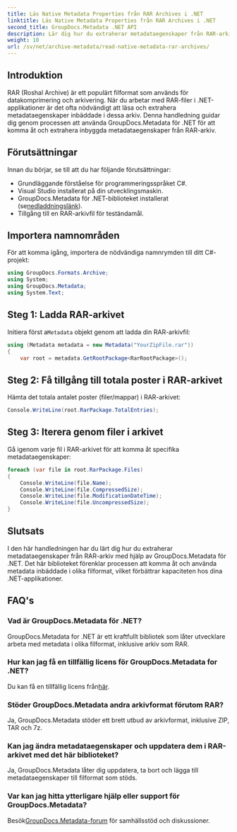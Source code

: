 ```yaml
---
title: Läs Native Metadata Properties från RAR Archives i .NET
linktitle: Läs Native Metadata Properties från RAR Archives i .NET
second_title: GroupDocs.Metadata .NET API
description: Lär dig hur du extraherar metadataegenskaper från RAR-arkiv med GroupDocs.Metadata för .NET i C#. Utforska fildetaljer utan ansträngning.
weight: 10
url: /sv/net/archive-metadata/read-native-metadata-rar-archives/
---
```

## Introduktion
RAR (Roshal Archive) är ett populärt filformat som används för datakomprimering och arkivering. När du arbetar med RAR-filer i .NET-applikationer är det ofta nödvändigt att läsa och extrahera metadataegenskaper inbäddade i dessa arkiv. Denna handledning guidar dig genom processen att använda GroupDocs.Metadata för .NET för att komma åt och extrahera inbyggda metadataegenskaper från RAR-arkiv.
## Förutsättningar

Innan du börjar, se till att du har följande förutsättningar:
- Grundläggande förståelse för programmeringsspråket C#.
- Visual Studio installerat på din utvecklingsmaskin.
-  GroupDocs.Metadata för .NET-biblioteket installerat (se[nedladdningslänk](https://releases.groupdocs.com/metadata/net/)).
- Tillgång till en RAR-arkivfil för teständamål.

## Importera namnområden
För att komma igång, importera de nödvändiga namnrymden till ditt C#-projekt:
```csharp
using GroupDocs.Formats.Archive;
using System;
using GroupDocs.Metadata;
using System.Text;
```

## Steg 1: Ladda RAR-arkivet
 Initiera först a`Metadata` objekt genom att ladda din RAR-arkivfil:
```csharp
using (Metadata metadata = new Metadata("YourZipFile.rar"))
{
    var root = metadata.GetRootPackage<RarRootPackage>();
```
## Steg 2: Få tillgång till totala poster i RAR-arkivet
Hämta det totala antalet poster (filer/mappar) i RAR-arkivet:
```csharp
Console.WriteLine(root.RarPackage.TotalEntries);
```
## Steg 3: Iterera genom filer i arkivet
Gå igenom varje fil i RAR-arkivet för att komma åt specifika metadataegenskaper:
```csharp
foreach (var file in root.RarPackage.Files)
{
    Console.WriteLine(file.Name);
    Console.WriteLine(file.CompressedSize);
    Console.WriteLine(file.ModificationDateTime);
    Console.WriteLine(file.UncompressedSize);
}
```

## Slutsats
I den här handledningen har du lärt dig hur du extraherar metadataegenskaper från RAR-arkiv med hjälp av GroupDocs.Metadata för .NET. Det här biblioteket förenklar processen att komma åt och använda metadata inbäddade i olika filformat, vilket förbättrar kapaciteten hos dina .NET-applikationer.

## FAQ's
### Vad är GroupDocs.Metadata för .NET?
GroupDocs.Metadata for .NET är ett kraftfullt bibliotek som låter utvecklare arbeta med metadata i olika filformat, inklusive arkiv som RAR.
### Hur kan jag få en tillfällig licens för GroupDocs.Metadata for .NET?
 Du kan få en tillfällig licens från[här](https://purchase.groupdocs.com/temporary-license/).
### Stöder GroupDocs.Metadata andra arkivformat förutom RAR?
Ja, GroupDocs.Metadata stöder ett brett utbud av arkivformat, inklusive ZIP, TAR och 7z.
### Kan jag ändra metadataegenskaper och uppdatera dem i RAR-arkivet med det här biblioteket?
Ja, GroupDocs.Metadata låter dig uppdatera, ta bort och lägga till metadataegenskaper till filformat som stöds.
### Var kan jag hitta ytterligare hjälp eller support för GroupDocs.Metadata?
 Besök[GroupDocs.Metadata-forum](https://forum.groupdocs.com/c/metadata/14) för samhällsstöd och diskussioner.